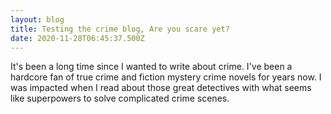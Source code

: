 ```yaml
---
layout: blog
title: Testing the crime blog, Are you scare yet?
date: 2020-11-28T06:45:37.500Z
---
```

It's been a long time since I wanted to write about crime. I've been a hardcore fan of true crime and fiction mystery crime novels for years now. I was impacted when I read about those great detectives with what seems like superpowers to solve complicated crime scenes.